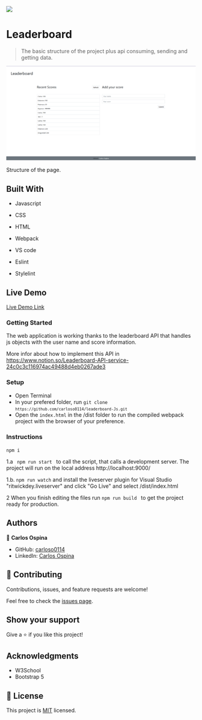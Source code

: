 ![](https://img.shields.io/badge/Microverse-blueviolet)

# Leaderboard

> The basic structure of the project plus api consuming, sending and getting data.

![screenshot](./app_screenshot.png)

Structure of the page.

## Built With

- Javascript

- CSS

- HTML

- Webpack

- VS code

- Eslint

- Stylelint

## Live Demo

[Live Demo Link](https://raw.githack.com/carloso0114/leaderboard-Js/setup-project/dist/index.html)

### Getting Started

The web application is working thanks to the leaderboard API that handles js objects with the user name and score information.

More infor about how to implement this API in https://www.notion.so/Leaderboard-API-service-24c0c3c116974ac49488d4eb0267ade3

### Setup

- Open Terminal
- In your prefered folder, run <code>git clone `https://github.com/carloso0114/leaderboard-Js.git`</code>
- Open the `index.html` in the /dist folder to run the compiled webpack project with the browser of your preference.

### Instructions

<code>npm i</code>

1.a <code> npm run start </code> to call the script, that calls a development server.
The project will run on the local address http://localhost:9000/

1.b. <code>npm run watch</code> and install the liveserver plugin for Visual Studio "ritwickdey.liveserver" and click "Go Live" and select /dist/index.html

2 When you finish editing the files run <code>npm run build </code> to get the project ready for production.

## Authors

👤  **Carlos Ospina**

- GitHub: [carloso0114](https://github.com/carloso0114)
- LinkedIn: [Carlos Ospina](https://www.linkedin.com/in/carlosospina/)

## 🤝 Contributing

Contributions, issues, and feature requests are welcome!

Feel free to check the [issues page](https://github.com/carloso0114/leaderboard-Js/issues).

## Show your support

Give a ⭐️ if you like this project!

## Acknowledgments

- W3School
- Bootstrap 5

## 📝 License

This project is [MIT](./MIT.md) licensed.
